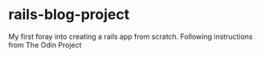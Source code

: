 # rails-blog-project
My first foray into creating a rails app from scratch.  Following instructions from The Odin Project
